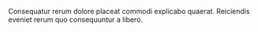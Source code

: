 Consequatur rerum dolore placeat commodi explicabo quaerat. Reiciendis eveniet rerum quo consequuntur a libero.